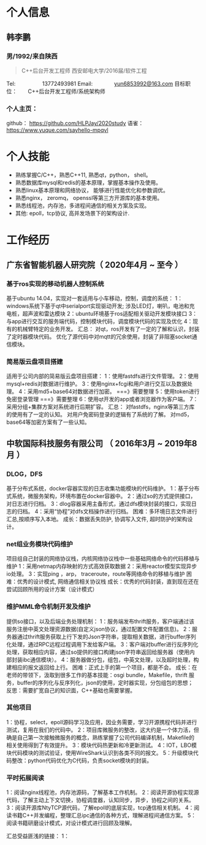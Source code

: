 # 个人信息
## 韩李鹏
### 男/1992/来自陕西

> C++后台开发工程师
> 西安邮电大学/2016届/软件工程

Tel:     13772493981
Email:    yun6853992@163.com
⽬标职位：  C++后台开发⼯程师/系统架构师
### 个人主页：
github：         https://github.com/HLPJay/2020study
语雀：            https://www.yuque.com/sayhello-mpqvl

# 个人技能
- 熟练掌握C/C++，熟悉C++11, 熟悉qt，python， shell。
- 熟悉数据库mysql和redis的基本原理，掌握基本操作及使用。
- 熟悉linux基本原理和网络协议， 能够进行性能优化和参数调优。
- 熟悉nginx， zeromq， openssl等第三方开源库的基本使用。
- 熟悉线程池，内存池，多进程间通信的相关方案及实现。
- 其他: epoll，tcp协议, 高并发场景下的架构设计.

# 工作经历
## 广东省智能机器人研究院（ 2020年4月 ~ 至今 ）
###  基于ros实现的移动机器人控制系统
基于ubuntu 14.04，实现对一套适用与小车移动，控制，调度的系统：
 1：windows系统下基于qt中serialport实现驱动开发;
 	涉及LED灯，喇叭，电池和充电桩，超声波和雷达模块
 2：ubuntu环境基于ros适配相关驱动开发模块接口
 3：与app进行交互的服务端代码，控制模块代码，调度模块代码的实现及优化
 4：现有的机械臂特定的业务开发。
 汇总：
 对qt，ros开发有了一定的了解和认识，封装了定时器模块代码。
 优化了源代码中对mqtt的冗余使用，封装了非阻塞socket通信模块。
 
###  简易版云盘项目搭建
适用于公司内部的简易版云盘项目搭建：
 1：使用fastdfs进行文件管理。
 2：使用mysql+redis对数据进行维护。
 3：使用nginx+fcgi和用户进行交互以及数据处理。
 4：采用md5+base64对数据进行加密。 ===》需要整理
 5：使用token进行免密登录管理  ===》需要整理
 6：使用qt开发的app或者浏览器作为客户端。
 7：采用分组+集群方案对系统进行后期扩容。
 汇总：
 对fastdfs，nginx等第三方库的使用有了一定的认知。
 对用户免密码登录的逻辑有了系统的了解。
 对md5，base64等加密方案有了一些认知。

## 中软国际科技服务有限公司 （ 2016年3⽉ ~ 2019年8⽉ ）

### DLOG，DFS
基于分布式系统，docker容器实现的⽇志收集功能模块的代码维护。
1：基于分布式系统，微服务架构，环境布置在docker容器中。
2：通过so的⽅式提供接⼝，对⽇志进⾏归档。
3：dlog容器采用主备形式，通过dfs模块封装的接口，实现日志的归档。
4：采用“协程”对dfs文档操作进行归档。
困难：多环境日志文件进行汇总,按顺序写入本地。
成⻓：数据丢失防护, 协调写入文件, 超时防护的架构设计。


### net组业务模块代码维护
项目组自己封装的网络协议栈，内核网络协议栈中一些基础网络命令的代码移植与维护
1：采用netmap内存映射的方式高效获取数据
2：采用reactor模型实现异步io处理。
3：实现ping ，arp， traceroute，route等网络命令的移植与维护
困难：优秀的设计模式, 网络通信相关协议栈
成⻓：优秀的代码封装，直到现在还在尝试回顾所用的设计方案（设计模式）

### 维护MML命令机制开发及维护
提供so接口，以及后端业务处理机制：
1：服务端发布thrift服务，客户端通过该服务注册中英文处理资源数据(自定义json协议，通过配置文件配置信息)。
2：服务器通过thrift服务获取上行下发的Json字符串，提取相关数据，进行buffer序列化处理，通过RPC远程过程调用下发给客户端。
3：客户端对buffer进行反序列化处理，获取相应内容，通过so提供的接口构建json字符串返回给服务器（使用内部封装ibc通信模块）。
4：服务器做分包，组包，中英文处理，以及超时处理，构建相应的报文返回给上行。
困难：正式上手的第一个项目，都是不会。
成⻓：在老师的带领下，汲取到很多⼯作的基本技能：osgi bundle，Makefile，thrift 服务，buffer的序列化与反序列化，json的使⽤，定时器实现，分包组包的思想；
反思：需要扩宽⾃⼰的知识⾯，C++基础也需要掌握。
 

### 其他项⽬
1：协程，select，epoll源码学习及应⽤，因业务需要，学习开源携程代码并进⾏测试，复⽤在我们的代码中。
2：项⽬库微服务的整改，这⼤约是⼀个体⼒活，但确是⾃⼰第⼀次接触微服务的概念，熟练掌握了公司代码编译机制，Makefile的相关使⽤得到了有效提升。
3：模块代码热更新和冷更新测试。
4：IOT，LBO模块代码模块的测试验证，使用WireShark认识到各类不同的报文。
5：升级模块代码整改：python代码优化为C代码，负责socket模块的封装。

### 平时拓展阅读
  1：阅读nginx线程池，内存池源码，了解基本工作机制。
  2：阅读开源协程实现源代码，了解主动上下文切换，协程调度器，认知同步，异步，协程之间的关系。
  3：阅读开源库NtyTCP源代码，了解epoll的底层实现，tcp通信相关机制。
  4：阅读书籍C++并发编程，整理汇总ipc通信的各种方式，理解进程间通信方案。
  5：阅读书籍研磨设计模式，对设计模式进行回顾及理解。
  
汇总受益匪浅的链接：
  1：
